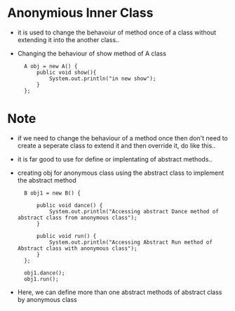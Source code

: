 # Anonymious Inner Class

- it is used to change the behavoiur of method once of a class without extending it into the another class..

- Changing the behaviour of show method of A class

        A obj = new A() {
            public void show(){
                System.out.println("in new show");
            }
        };


# Note
- if we need to change the behaviour of a method once then don't need to create a seperate class to extend it and then override it, do like this..

- it is far good to use for define or implentating of abstract methods.. 

- creating obj for anonymous class using the abstract class to implement the abstract method

        B obj1 = new B() {
            
            public void dance() {
                System.out.println("Accessing abstract Dance method of abstract class from anonymous class");
            }

            public void run() {
                System.out.println("Accessing Abstract Run method of Abstract class with anonymous class");
            }
        };

        obj1.dance();
        obj1.run();

- Here, we can define more than one abstract methods of abstract class by anonymous class